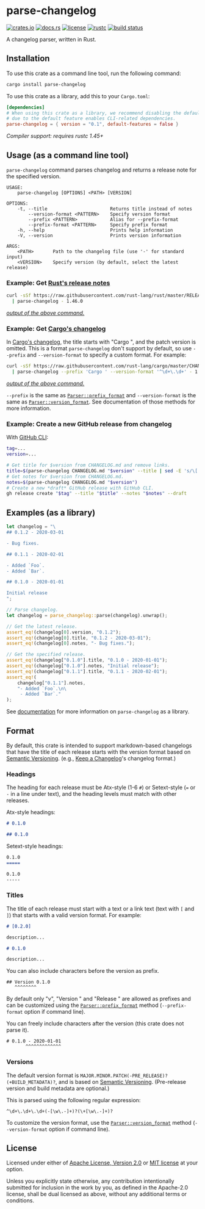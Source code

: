 # parse-changelog

[![crates.io](https://img.shields.io/crates/v/parse-changelog.svg?style=flat-square&logo=rust)](https://crates.io/crates/parse-changelog)
[![docs.rs](https://img.shields.io/badge/docs.rs-parse--changelog-blue?style=flat-square)](https://docs.rs/parse-changelog)
[![license](https://img.shields.io/badge/license-Apache--2.0_OR_MIT-blue.svg?style=flat-square)](#license)
[![rustc](https://img.shields.io/badge/rustc-1.45+-blue.svg?style=flat-square)](https://www.rust-lang.org)
[![build status](https://img.shields.io/github/workflow/status/taiki-e/parse-changelog/CI/master?style=flat-square)](https://github.com/taiki-e/parse-changelog/actions?query=workflow%3ACI+branch%3Amaster)

A changelog parser, written in Rust.

## Installation

To use this crate as a command line tool, run the following command:

```sh
cargo install parse-changelog
```

To use this crate as a library, add this to your `Cargo.toml`:

```toml
[dependencies]
# When using this crate as a library, we recommend disabling the default feature
# due to the default feature enables CLI-related dependencies.
parse-changelog = { version = "0.1", default-features = false }
```

*Compiler support: requires rustc 1.45+*

## Usage (as a command line tool)

`parse-changelog` command parses changelog and returns a release note for the specified version.

```text
USAGE:
    parse-changelog [OPTIONS] <PATH> [VERSION]

OPTIONS:
    -t, --title                       Returns title instead of notes
        --version-format <PATTERN>    Specify version format
        --prefix <PATTERN>            Alias for --prefix-format
        --prefix-format <PATTERN>     Specify prefix format
    -h, --help                        Prints help information
    -V, --version                     Prints version information

ARGS:
    <PATH>       Path to the changelog file (use '-' for standard input)
    <VERSION>    Specify version (by default, select the latest release)
```

### Example: Get [Rust's release notes](https://github.com/rust-lang/rust/blob/master/RELEASES.md)

```sh
curl -sSf https://raw.githubusercontent.com/rust-lang/rust/master/RELEASES.md \
  | parse-changelog - 1.46.0
```

[*output of the above command.*](tests/fixtures/rust-1.46.0.md)

### Example: Get [Cargo's changelog](https://github.com/rust-lang/cargo/blob/master/CHANGELOG.md)

In [Cargo's changelog](https://github.com/rust-lang/cargo/blob/master/CHANGELOG.md), the title starts with "Cargo ", and the patch version is omitted. This is a format `parse-changelog` don't support by default, so use `--prefix` and `--version-format` to specify a custom format. For example:

```sh
curl -sSf https://raw.githubusercontent.com/rust-lang/cargo/master/CHANGELOG.md \
  | parse-changelog --prefix 'Cargo ' --version-format '^\d+\.\d+' - 1.50
```

[*output of the above command.*](tests/fixtures/cargo-1.50.md)

`--prefix` is the same as [`Parser::prefix_format`] and `--version-format` is the same as [`Parser::version_format`]. See documentation of those methods for more information.

### Example: Create a new GitHub release from changelog

With [GitHub CLI](https://cli.github.com/manual/gh_release_create):

```sh
tag=...
version=...

# Get title for $version from CHANGELOG.md and remove links.
title=$(parse-changelog CHANGELOG.md "$version" --title | sed -E 's/\[|\]//g')
# Get notes for $version from CHANGELOG.md.
notes=$(parse-changelog CHANGELOG.md "$version")
# Create a new *draft* GitHub release with GitHub CLI.
gh release create "$tag" --title "$title" --notes "$notes" --draft
```

## Examples (as a library)

```rust
let changelog = "\
## 0.1.2 - 2020-03-01

- Bug fixes.

## 0.1.1 - 2020-02-01

- Added `Foo`.
- Added `Bar`.

## 0.1.0 - 2020-01-01

Initial release
";

// Parse changelog.
let changelog = parse_changelog::parse(changelog).unwrap();

// Get the latest release.
assert_eq!(changelog[0].version, "0.1.2");
assert_eq!(changelog[0].title, "0.1.2 - 2020-03-01");
assert_eq!(changelog[0].notes, "- Bug fixes.");

// Get the specified release.
assert_eq!(changelog["0.1.0"].title, "0.1.0 - 2020-01-01");
assert_eq!(changelog["0.1.0"].notes, "Initial release");
assert_eq!(changelog["0.1.1"].title, "0.1.1 - 2020-02-01");
assert_eq!(
    changelog["0.1.1"].notes,
    "- Added `Foo`.\n\
     - Added `Bar`."
);
```

See [documentation](https://docs.rs/parse-changelog) for more information on `parse-changelog` as a library.

## Format

By default, this crate is intended to support markdown-based changelogs
that have the title of each release starts with the version format based on
[Semantic Versioning][semver]. (e.g., [Keep a Changelog][keepachangelog]'s
changelog format.)

### Headings

The heading for each release must be Atx-style (1-6 `#`) or
Setext-style (`=` or `-` in a line under text), and the heading levels
must match with other releases.

Atx-style headings:

```markdown
# 0.1.0
```

```markdown
## 0.1.0
```

Setext-style headings:

```markdown
0.1.0
=====
```

```markdown
0.1.0
-----
```

### Titles

The title of each release must start with a text or a link text (text with `[` and `]`)
that starts with a valid version format. For example:

```markdown
# [0.2.0]

description...

# 0.1.0

description...
```

You can also include characters before the version as prefix.

```text
## Version 0.1.0
   ^^^^^^^^
```

By default only "v", "Version " and "Release " are allowed as prefixes and
can be customized using the [`Parser::prefix_format`] method
(`--prefix-format` option if command line).

You can freely include characters after the version (this crate
does not parse it).

```text
# 0.1.0 - 2020-01-01
       ^^^^^^^^^^^^^
```

### Versions

The default version format is
`MAJOR.MINOR.PATCH(-PRE_RELEASE)?(+BUILD_METADATA)?`, and is
based on [Semantic Versioning][semver]. (Pre-release version and build
metadata are optional.)

This is parsed using the following regular expression:

```text
^\d+\.\d+\.\d+(-[\w\.-]+)?(\+[\w\.-]+)?
```

To customize the version format, use the [`Parser::version_format`] method
(`--version-format` option if command line).

[`Parser::prefix_format`]: https://docs.rs/parse-changelog/0.1/parse_changelog/struct.Parser.html#method.prefix_format
[`Parser::version_format`]: https://docs.rs/parse-changelog/0.1/parse_changelog/struct.Parser.html#method.version_format
[keepachangelog]: https://keepachangelog.com/en/1.0.0
[semver]: https://semver.org/spec/v2.0.0.html

## License

Licensed under either of [Apache License, Version 2.0](LICENSE-APACHE) or [MIT license](LICENSE-MIT) at your option.

Unless you explicitly state otherwise, any contribution intentionally submitted for inclusion in the work by you, as defined in the Apache-2.0 license, shall be dual licensed as above, without any additional terms or conditions.
